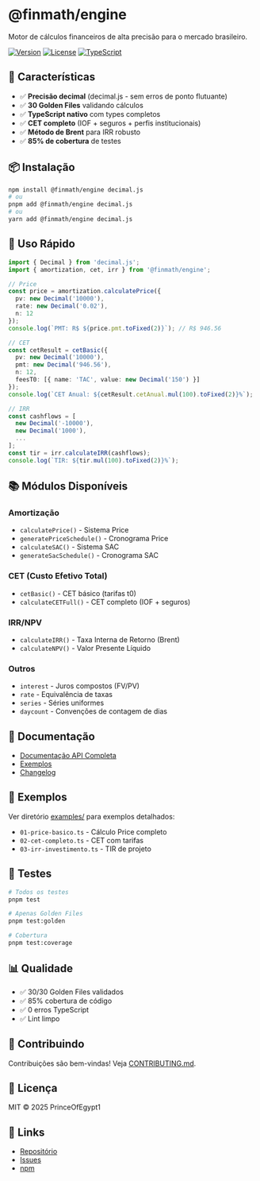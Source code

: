 # @finmath/engine

Motor de cálculos financeiros de alta precisão para o mercado brasileiro.

[![Version](https://img.shields.io/npm/v/@finmath/engine.svg)](https://www.npmjs.com/package/@finmath/engine)
[![License](https://img.shields.io/npm/l/@finmath/engine.svg)](LICENSE)
[![TypeScript](https://img.shields.io/badge/TypeScript-5.6-blue.svg)](https://www.typescriptlang.org/)

## 🎯 Características

- ✅ **Precisão decimal** (decimal.js - sem erros de ponto flutuante)
- ✅ **30 Golden Files** validando cálculos
- ✅ **TypeScript nativo** com types completos
- ✅ **CET completo** (IOF + seguros + perfis institucionais)
- ✅ **Método de Brent** para IRR robusto
- ✅ **85% de cobertura** de testes

## 📦 Instalação

```bash
npm install @finmath/engine decimal.js
# ou
pnpm add @finmath/engine decimal.js
# ou
yarn add @finmath/engine decimal.js
```

## 🚀 Uso Rápido

```typescript
import { Decimal } from 'decimal.js';
import { amortization, cet, irr } from '@finmath/engine';

// Price
const price = amortization.calculatePrice({
  pv: new Decimal('10000'),
  rate: new Decimal('0.02'),
  n: 12
});
console.log(`PMT: R$ ${price.pmt.toFixed(2)}`); // R$ 946.56

// CET
const cetResult = cetBasic({
  pv: new Decimal('10000'),
  pmt: new Decimal('946.56'),
  n: 12,
  feesT0: [{ name: 'TAC', value: new Decimal('150') }]
});
console.log(`CET Anual: ${cetResult.cetAnual.mul(100).toFixed(2)}%`);

// IRR
const cashflows = [
  new Decimal('-10000'),
  new Decimal('1000'),
  ...
];
const tir = irr.calculateIRR(cashflows);
console.log(`TIR: ${tir.mul(100).toFixed(2)}%`);
```

## 📚 Módulos Disponíveis

### Amortização

- `calculatePrice()` - Sistema Price
- `generatePriceSchedule()` - Cronograma Price
- `calculateSAC()` - Sistema SAC
- `generateSacSchedule()` - Cronograma SAC

### CET (Custo Efetivo Total)

- `cetBasic()` - CET básico (tarifas t0)
- `calculateCETFull()` - CET completo (IOF + seguros)

### IRR/NPV

- `calculateIRR()` - Taxa Interna de Retorno (Brent)
- `calculateNPV()` - Valor Presente Líquido

### Outros

- `interest` - Juros compostos (FV/PV)
- `rate` - Equivalência de taxas
- `series` - Séries uniformes
- `daycount` - Convenções de contagem de dias

## 📖 Documentação

- [Documentação API Completa](../../docs/api/index.html)
- [Exemplos](./examples/)
- [Changelog](../../CHANGELOG.md)

## 🧪 Exemplos

Ver diretório [examples/](./examples/) para exemplos detalhados:

- `01-price-basico.ts` - Cálculo Price completo
- `02-cet-completo.ts` - CET com tarifas
- `03-irr-investimento.ts` - TIR de projeto

## 🔬 Testes

```bash
# Todos os testes
pnpm test

# Apenas Golden Files
pnpm test:golden

# Cobertura
pnpm test:coverage
```

## 📊 Qualidade

- ✅ 30/30 Golden Files validados
- ✅ 85% cobertura de código
- ✅ 0 erros TypeScript
- ✅ Lint limpo

## 🤝 Contribuindo

Contribuições são bem-vindas! Veja [CONTRIBUTING.md](../../CONTRIBUTING.md).

## 📄 Licença

MIT © 2025 PrinceOfEgypt1

## 🔗 Links

- [Repositório](https://github.com/PrinceOfEgypt1/fin-math)
- [Issues](https://github.com/PrinceOfEgypt1/fin-math/issues)
- [npm](https://www.npmjs.com/package/@finmath/engine)
